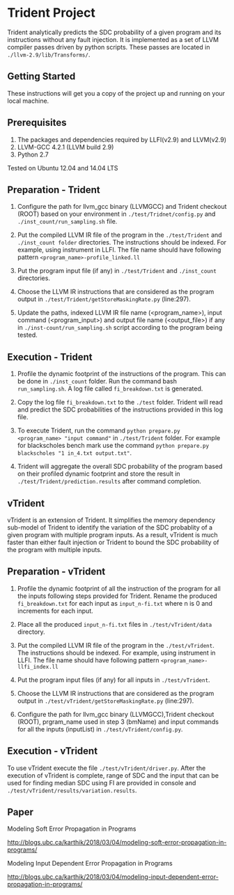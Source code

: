 # Trident Project

Trident analytically predicts the SDC probability of a given program and its instructions without any fault injection. It is implemented as a set of LLVM compiler passes driven by python scripts. These passes are located in `./llvm-2.9/lib/Transforms/`.

Getting Started
--------------

These instructions will get you a copy of the project up and running on your local machine.

Prerequisites
--------------

1. The packages and dependencies required by LLFI(v2.9) and LLVM(v2.9)
2. LLVM-GCC 4.2.1 (LLVM build 2.9)
3. Python 2.7

Tested on Ubuntu 12.04 and 14.04 LTS

Preparation - Trident 
---------------------

1. Configure the path for llvm_gcc binary (LLVMGCC) and Trident checkout (ROOT) based on your environment in `./test/Tridnet/config.py` and `./inst_count/run_sampling.sh` file.

2. Put the compiled LLVM IR file of the program in the `./test/Trident` and `./inst_count folder` directories. The instructions should be indexed. For example, using instrument in LLFI. The file name should have following pattern `<program_name>-profile_linked.ll` 

3. Put the program input file (if any) in `./test/Trident` and `./inst_count` directories. 

4. Choose the LLVM IR instructions that are considered as the program output in `./test/Trident/getStoreMaskingRate.py` (line:297).

5. Update the paths, indexed LLVM IR file name (<program_name>), input command (<program_input>) and output file name (<output_file>) if any in `./inst-count/run_sampling.sh` script according to the program being tested. 


Execution - Trident
-------------------

1. Profile the dynamic footprint of the instructions of the program. This can be done in `./inst_count` folder. Run the command bash `run_sampling.sh`. A log file called `fi_breakdown.txt` is generated. 

2. Copy the log file `fi_breakdown.txt` to the `./test` folder. Trident will read and predict the SDC probabilities of the instructions provided in this log file.

3. To execute Trident, run the command `python prepare.py <program_name> "input command"` in `./test/Trident` folder. For example for blackscholes bench mark use the command `python prepare.py blackscholes "1 in_4.txt output.txt"`. 

4. Trident will aggregate the overall SDC probability of the program based on their profiled dynamic footprint and store the result in `./test/Trident/prediction.results` after command completion. 

vTrident
--------------

vTrident is an extension of Trident. It simplifies the memory dependency sub-model of Trident to identify the variation of the SDC probablity of a given program with multiple program inputs. As a result, vTrident is much faster than either fault injection or Trident to bound the SDC probability of the program with multiple inputs.

Preparation - vTrident 
---------------------

1. Profile the dynamic footprint of all the instruction of the program for all the inputs following steps provided for Trident. Rename the produced `fi_breakdown.txt` for each input as `input_n-fi.txt` where n is 0 and increments for each input.

2. Place all the produced `input_n-fi.txt` files in `./test/vTrident/data` directory.

3. Put the compiled LLVM IR file of the program in the `./test/vTrident`. The instructions should be indexed. For example, using instrument in LLFI. The file name should have following pattern `<program_name>-llfi_index.ll` 

4. Put the program input files (if any) for all inputs in `./test/vTrident`. 

5. Choose the LLVM IR instructions that are considered as the program output in `./test/vTrident/getStoreMaskingRate.py` (line:297).

6. Configure the path for llvm_gcc binary (LLVMGCC),Trident checkout (ROOT), prgram_name used in step 3 (bmName) and input commands for all the inputs (inputList) in `./test/vTrident/config.py`.


Execution - vTrident
-------------------

To use vTrident execute the file `./test/vTrident/driver.py`. After the execution of vTrident is complete, range of SDC and the input that can be used for finding median SDC using FI are provided in console and `./test/vTrident/results/variation.results`.

Paper
--------------

Modeling Soft Error Propagation in Programs

http://blogs.ubc.ca/karthik/2018/03/04/modeling-soft-error-propagation-in-programs/

Modeling Input Dependent Error Propagation in Programs

http://blogs.ubc.ca/karthik/2018/03/04/modeling-input-dependent-error-propagation-in-programs/

